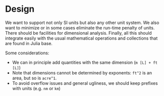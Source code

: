 # Design

We want to support not only SI units but also any other unit system. We also
want to minimize or in some cases eliminate the run-time penalty of units.
There should be facilities for dimensional analysis.
Finally, all this should integrate easily with the usual mathematical operations
and collections that are found in Julia base.

Some considerations:

- We can in principle add quantities with the same dimension (`m [L] + ft [L]`)
- Note that dimensions cannot be determined by exponents: `ft^2` is an area, but so is `acre^1`.
- To avoid overflow issues and general ugliness, we should keep prefixes with units (e.g. `nm` or `km`)
